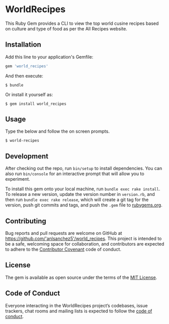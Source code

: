 # WorldRecipes

This Ruby Gem provides a CLI to view the top world cusine recipes based on culture and type of food as per the All Recipes website.

## Installation

Add this line to your application's Gemfile:

```ruby
gem 'world_recipes'
```

And then execute:

    $ bundle

Or install it yourself as:

    $ gem install world_recipes

## Usage

Type the below and follow the on screen prompts.

    $ world-recipes

## Development

After checking out the repo, run `bin/setup` to install dependencies. You can also run `bin/console` for an interactive prompt that will allow you to experiment.

To install this gem onto your local machine, run `bundle exec rake install`. To release a new version, update the version number in `version.rb`, and then run `bundle exec rake release`, which will create a git tag for the version, push git commits and tags, and push the `.gem` file to [rubygems.org](https://rubygems.org).

## Contributing

Bug reports and pull requests are welcome on GitHub at https://github.com/'anlsanchez5'/world_recipes. This project is intended to be a safe, welcoming space for collaboration, and contributors are expected to adhere to the [Contributor Covenant](http://contributor-covenant.org) code of conduct.

## License

The gem is available as open source under the terms of the [MIT License](https://opensource.org/licenses/MIT).

## Code of Conduct

Everyone interacting in the WorldRecipes project’s codebases, issue trackers, chat rooms and mailing lists is expected to follow the [code of conduct](https://github.com/'anlsanchez5'/world_recipes/blob/master/CODE_OF_CONDUCT.md).
